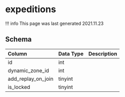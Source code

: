 # expeditions

!!! info
	This page was last generated 2021.11.23

## Schema
| Column | Data Type | Description |
| :--- | :--- | :--- |
| id | int |  |
| dynamic_zone_id | int |  |
| add_replay_on_join | tinyint |  |
| is_locked | tinyint |  |

